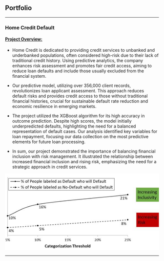 ## Portfolio

---

### Home Credit Default

#### [Project Overview:](https://github.com/GustavVollo/Home-Credit-Default-Project)

- Home Credit is dedicated to providing credit services to unbanked and underbanked populations, often considered high-risk due to their lack of traditional credit history. Using predictive analytics, the company enhances risk assessment and promotes fair credit access, aiming to reduce loan defaults and include those usually excluded from the financial system.

- Our predictive model, utilizing over 356,000 client records, revolutionizes loan applicant assessment. This approach reduces default risks and provides credit access to those without traditional financial histories, crucial for sustainable default rate reduction and economic resilience in emerging markets.

- The project utilized the XGBoost algorithm for its high accuracy in outcome prediction. Despite high scores, the model initially underpredicted defaults, highlighting the need for a balanced representation of default cases. Our analysis identified key variables for loan repayment, focusing our data collection on the most predictive elements for future loan processing.

- In sum, our project demonstrated the importance of balancing financial inclusion with risk management. It illustrated the relationship between increased financial inclusion and rising risk, emphasizing the need for a strategic approach in credit services.

<img src="/Capture2.JPG?raw=true"/>


---





